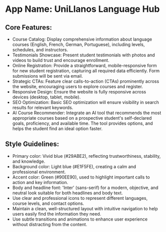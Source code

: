 # **App Name**: UniLlanos Language Hub

## Core Features:

- Course Catalog: Display comprehensive information about language courses (English, French, German, Portuguese), including levels, schedules, and instructors.
- Testimonials Showcase: Present student testimonials with photos and videos to build trust and encourage enrollment.
- Online Registration: Provide a straightforward, mobile-responsive form for new student registration, capturing all required data efficiently. Form submissions will be sent via email.
- Strategic CTAs: Feature clear calls-to-action (CTAs) prominently across the website, encouraging users to explore courses and register.
- Responsive Design: Ensure the website is fully responsive across devices (desktop, tablet, mobile).
- SEO Optimization: Basic SEO optimization will ensure visibility in search results for relevant keywords.
- AI Course Recommender: Integrate an AI tool that recommends the most appropriate courses based on a prospective student's self-declared goals, proficiency, and available time. The tool provides options, and helps the student find an ideal option faster.

## Style Guidelines:

- Primary color: Vivid blue (#29ABE2), reflecting trustworthiness, stability, and knowledge.
- Background color: Light blue (#E1F5FE), creating a calm and professional environment.
- Accent color: Green (#90EE90), used to highlight important calls to action and key information.
- Body and headline font: 'Inter' (sans-serif) for a modern, objective, and neutral look suitable for both headlines and body text.
- Use clear and professional icons to represent different languages, course levels, and contact options.
- Maintain a clean, well-structured layout with intuitive navigation to help users easily find the information they need.
- Use subtle transitions and animations to enhance user experience without distracting from the content.